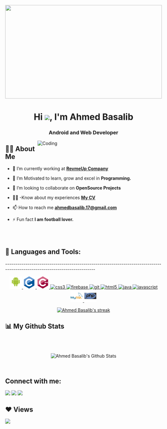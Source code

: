 <a href="#"><img width="100%" height="300px" src="https://i.ibb.co/kHVZ0Zg/developer-3461405-1920.png" /></a>

<h1 align="center">Hi <img src="https://raw.githubusercontent.com/MartinHeinz/MartinHeinz/master/wave.gif" width="30px">, I'm Ahmed Basalib</h1>
<h3 align="center">Android and Web Developer</h3>

<img align="right" alt="Coding" width="400" src="https://i.ibb.co/VTjPsGF/Pngtree-illustration-works-as-a-programmer-5980063.png">


## 🙋‍♂️ About Me

- 🔭 I’m currently working at **[RevmeUp Company](https://revmeup.in/)**

- 🌱 I’m Motivated to learn, grow and excel in **Programming.**

- 👯 I’m looking to collaborate on **OpenSource Projects**

- 👨‍💻 -Know about my experiences **[My CV](https://drive.google.com/file/d/1m2Z-UyHXuziOOkCNwaIbbeS8ooAN9uTH/view?usp=sharing)**

- 📫 How to reach me **ahmedbasalib.17@gmail.com**

- ⚡ Fun fact **I am football lover.**


<br/>
<br/>

## 🚀 Languages and Tools:
<p align="left"> 
    ---------------------------------------------------------------------------------------------------------------------------
</p>
<p align="center"> <a href="https://developer.android.com" target="_blank"> <img src="https://raw.githubusercontent.com/devicons/devicon/master/icons/android/android-original-wordmark.svg" alt="android" width="40" height="40"/> </a> <a href="https://www.cprogramming.com/" target="_blank"> <img src="https://raw.githubusercontent.com/devicons/devicon/master/icons/c/c-original.svg" alt="c" width="40" height="40"/> </a> <a href="https://www.w3schools.com/cpp/" target="_blank"> <img src="https://raw.githubusercontent.com/devicons/devicon/master/icons/cplusplus/cplusplus-original.svg" alt="cplusplus" width="40" height="40"/> </a> <a href="https://www.w3schools.com/css/" target="_blank"> <img src="https://img.icons8.com/color/48/000000/css3.png" alt="css3" width="40" height="40"/> </a> <a href="https://firebase.google.com/" target="_blank"> <img src="https://www.vectorlogo.zone/logos/firebase/firebase-icon.svg" alt="firebase" width="40" height="40"/> </a> <a href="https://git-scm.com/" target="_blank"> <img src="https://www.vectorlogo.zone/logos/git-scm/git-scm-icon.svg" alt="git" width="40" height="40"/> </a> <a href="https://www.w3.org/html/" target="_blank"> <img src="https://img.icons8.com/color/48/000000/html-5.png" alt="html5" width="40" height="40"/> </a> <a href="https://www.java.com" target="_blank"> <img src="https://img.icons8.com/color/48/000000/java-coffee-cup-logo.png" alt="java" width="40" height="40"/> </a> <a href="https://developer.mozilla.org/en-US/docs/Web/JavaScript" target="_blank"> <img src="https://img.icons8.com/color/48/000000/javascript.png" alt="javascript" width="40" height="40"/> </a> <a href="https://www.mysql.com/" target="_blank"> <img src="https://raw.githubusercontent.com/devicons/devicon/master/icons/mysql/mysql-original-wordmark.svg" alt="mysql" width="40" height="40"/> </a> <a href="https://www.php.net" target="_blank"> <img src="https://raw.githubusercontent.com/devicons/devicon/master/icons/php/php-original.svg" alt="php" width="40" height="40"/> </a> </p>

 

<p align="center">
    <a href="https://github.com/Ahmed-Basalib10/github-readme-streak-stats">
        <img title="🔥 Get streak stats for your profile at git.io/streak-stats" alt="Ahmed Basalib's streak" src="https://github-readme-streak-stats.herokuapp.com/?user=Ahmed-Basalib10&theme=black-ice&hide_border=true&stroke=0000&background=060A0CD0"/>
    </a>
</p>

## 📊 My Github Stats

  <br/>
  <br/>
  <p align="center"
   <a href="https://github.com/Ahmed-Basalib10/github-readme-stats"><img alt="Ahmed Basalib's Github Stats" src="https://github-readme-stats.vercel.app/api?username=Ahmed-Basalib10&show_icons=true&count_private=true&theme=react&hide_border=true&bg_color=0D1117" /></a>
   </p>
  <br/>
  
## Connect with me:
<p align="left">

<a href = "https://www.linkedin.com/in/ahmed-basalib-4668941a3/"><img src="https://img.icons8.com/fluent/48/000000/linkedin.png"/></a>
<a href = "https://twitter.com/ahmed_basalib"><img src="https://img.icons8.com/fluent/48/000000/twitter.png"/></a>
<a href = "https://ahmedbasalib17.medium.com/"><img src="https://img.icons8.com/fluent/48/000000/instagram-new.png"/></a>

</p>

## ❤ Views
<a href="https://github.com/Meghna-DAS/github-profile-views-counter">
    <img src="https://komarev.com/ghpvc/?username=Ahmed-Basalib10">
</a>

